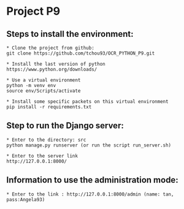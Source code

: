 # Project P9

## Steps to install the environment:
```
* Clone the project from github:
git clone https://github.com/tchou93/OCR_PYTHON_P9.git

* Install the last version of python
https://www.python.org/downloads/

* Use a virtual environment
python -m venv env
source env/Scripts/activate

* Install some specific packets on this virtual environment
pip install -r requirements.txt
```

## Step to run the Django server:
```
* Enter to the directory: src
python manage.py runserver (or run the script run_server.sh)

* Enter to the server link
http://127.0.0.1:8000/
```

## Information to use the administration mode:
```
* Enter to the link : http://127.0.0.1:8000/admin (name: tan, pass:Angela93)
```